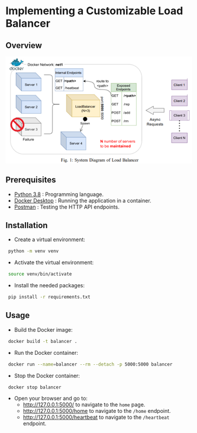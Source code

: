 # Implementing a Customizable Load Balancer

## Overview
![Overview](./overview.png)

## Prerequisites

- [Python 3.8](https://www.python.org/downloads/release/python-380/) : Programming language.
- [Docker Desktop](https://www.docker.com/products/docker-desktop) : Running the application in a container.
- [Postman](https://www.postman.com/downloads/) : Testing the HTTP API endpoints.

## Installation
- Create a virtual environment:

```sh
 python -m venv venv
```

- Activate the virtual environment:

```sh
 source venv/bin/activate
```

- Install the needed packages:

```sh
 pip install -r requirements.txt 
```

## Usage
- Build the Docker image:

```sh
 docker build -t balancer .
```

- Run the Docker container:

```sh
 docker run --name=balancer --rm --detach -p 5000:5000 balancer
```

- Stop the Docker container:

```sh
 docker stop balancer
```

- Open your browser and go to:
   - http://127.0.0.1:5000/ to navigate to the `home` page.
   - http://127.0.0.1:5000/home to navigate to the `/home` endpoint.
   - http://127.0.0.1:5000/heartbeat to navigate to the `/heartbeat` endpoint.
